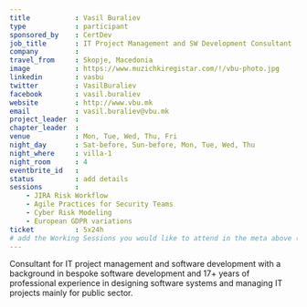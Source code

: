 ```yaml
---
title           : Vasil Buraliev
type            : participant
sponsored_by    : CertDev
job_title       : IT Project Management and SW Development Consultant
company         :
travel_from     : Skopje, Macedonia
image           : https://www.muzichkiregistar.com/!/vbu-photo.jpg
linkedin        : vasbu
twitter         : VasilBuraliev
facebook        : vasil.buraliev
website         : http://www.vbu.mk
email           : vasil.buraliev@vbu.mk
project_leader  :
chapter_leader  :
venue           : Mon, Tue, Wed, Thu, Fri
night_day       : Sat-before, Sun-before, Mon, Tue, Wed, Thu
night_where     : villa-1
night_room      : 4
eventbrite_id   :
status          : add details
sessions        :
    - JIRA Risk Workflow
    - Agile Practices for Security Teams
    - Cyber Risk Modeling
    - European GDPR variations
ticket          : 5x24h
# add the Working Sessions you would like to attend in the meta above (use the session's title) e.g. sessions (one per line): -Security Playbooks Diagrams -Hackathon Daily Sessions
---
```


Consultant for IT project management and software development with a background in bespoke software development and 17+ years of professional experience in designing software systems and managing IT projects mainly for public sector.
